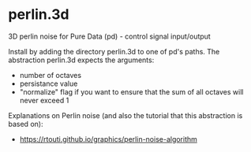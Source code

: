 # perlin.3d
3D perlin noise for Pure Data (pd) - control signal input/output

Install by adding the directory perlin.3d to one of pd's paths.
The abstraction perlin.3d expects the arguments:
* number of octaves
* persistance value
* "normalize" flag if you want to ensure that the sum of all octaves will never exceed 1

Explanations on Perlin noise (and also the tutorial that this abstraction is based on):
* https://rtouti.github.io/graphics/perlin-noise-algorithm
